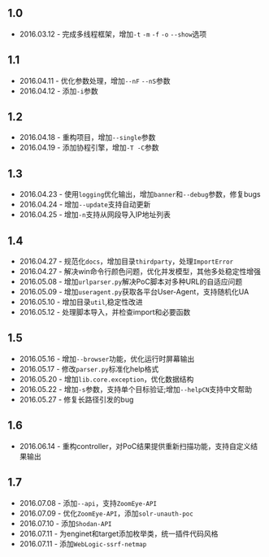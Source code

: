 1.0 
---
* 2016.03.12 - 完成多线程框架，增加`-t` `-m` `-f` `-o` `--show`选项    

1.1
---
* 2016.04.11 - 优化参数处理，增加`--nF` `--nS`参数  
* 2016.04.12 - 添加`-i`参数  

1.2
---
* 2016.04.18 - 重构项目，增加`--single`参数  
* 2016.04.19 - 添加协程引擎，增加`-T -C`参数    

1.3
---
* 2016.04.23 - 使用`logging`优化输出，增加`banner`和`--debug`参数，修复bugs  
* 2016.04.24 - 增加`--update`支持自动更新  
* 2016.04.25 - 增加`-n`支持从网段导入IP地址列表

1.4
---
* 2016.04.27 - 规范化`docs`，增加目录`thirdparty`，处理`ImportError`
* 2016.04.27 - 解决win命令行颜色问题，优化并发模型，其他多处稳定性增强
* 2016.05.08 - 增加`urlparser.py`解决PoC脚本对多种URL的自适应问题
* 2016.05.09 - 增加`useragent.py`获取各平台User-Agent，支持随机化UA
* 2016.05.10 - 增加目录`util`,稳定性改进
* 2016.05.12 - 处理脚本导入，并检查import和必要函数

1.5
---
* 2016.05.16 - 增加`--browser`功能，优化运行时屏幕输出
* 2016.05.17 - 修改`parser.py`标准化help格式
* 2016.05.20 - 增加`lib.core.exception`，优化数据结构
* 2016.05.22 - 增加`-s`参数，支持单个目标验证;增加`--helpCN`支持中文帮助
* 2016.05.27 - 修复长路径引发的bug

1.6
---
* 2016.06.14 - 重构controller，对PoC结果提供重新扫描功能，支持自定义结果输出

1.7
---
* 2016.07.08 - 添加`--api`，支持`ZoomEye-API`
* 2016.07.09 - 优化`ZoomEye-API`，添加`solr-unauth-poc`
* 2016.07.10 - 添加`Shodan-API`
* 2016.07.11 - 为enginet和target添加枚举类，统一插件代码风格
* 2016.07.11 - 添加`WebLogic-ssrf-netmap`
